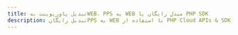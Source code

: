 ---title: تبدیل پاورپوینت بهWEB، PPS به WEB مبدل رایگان یا PHP SDKdescription: تبدیل رایگانPPS به WEB با استفاده از PHP Cloud APIs & SDK. همچنین اسناد Microsoft PowerPoint را در Cloud ایجاد، ویرایش و رندر کنید.---